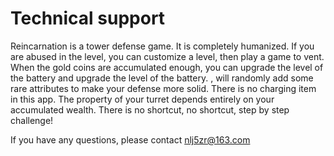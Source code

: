 # Technical support

Reincarnation is a tower defense game. It is completely humanized. If you are abused in the level, you can customize a level, then play a game to vent. When the gold coins are accumulated enough, you can upgrade the level of the battery and upgrade the level of the battery. , will randomly add some rare attributes to make your defense more solid. There is no charging item in this app. The property of your turret depends entirely on your accumulated wealth. There is no shortcut, no shortcut, step by step challenge!

If you have any questions, please contact nlj5zr@163.com
